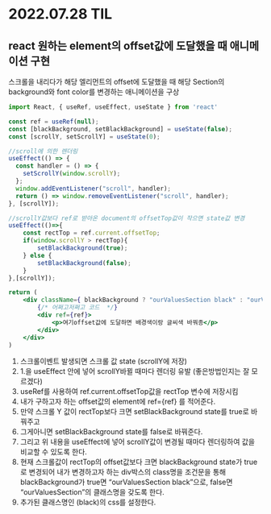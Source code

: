 # 2022.07.28 TIL

## react 원하는 element의 offset값에 도달했을 때 애니메이션 구현
스크롤을 내리다가 해당 엘리먼트의 offset에 도달했을 때 해당 Section의 background와 font color를 변경하는 애니메이션을 구상

```jsx
import React, { useRef, useEffect, useState } from 'react'

const ref = useRef(null);
const [blackBackground, setBlackBackground] = useState(false);
const [scrollY, setScrollY] = useState(0);

//scroll에 의한 렌더링
useEffect(() => {
  const handler = () => {
    setScrollY(window.scrollY);
  };
  window.addEventListener("scroll", handler);
  return () => window.removeEventListener("scroll", handler);
}, [scrollY]);

//scrollY값보다 ref로 받아온 document의 offsetTop값이 작으면 state값 변경
useEffect(()=>{
	const rectTop = ref.current.offsetTop;
	if(window.scrollY > rectTop){
		setBlackBackground(true);
	} else {
		setBlackBackground(false);
	}
},[scrollY]);

return (
	<div className={ blackBackground ? "ourValuesSection black" : "ourValuesSection" }>
		{/* 어쩌고저쩌고 코드  */}
		<div ref={ref}>
			<p>여기offset값에 도달하면 배경색이랑 글씨색 바꿔종</p>
		</div>
	</div>
)
```

1. 스크롤이벤트 발생되면 스크롤 값 state (scrollY에 저장)
2. 1.을 useEffect 안에 넣어 scrollY바뀔 때마다 렌더링 유발 (좋은방법인지는 잘 모르겠다)
3. useRef를 사용하여 ref.current.offsetTop값을 rectTop 변수에 저장시킴
4. 내가 구하고자 하는 offset값의 element에 ref={ref} 를 적어준다.
5. 만약 스크롤 Y 값이 rectTop보다 크면 setBlackBackground state를 true로 바꿔주고
6. 그게아니면 setBlackBackground state를 false로 바꿔준다.
7. 그리고 위 내용을 useEffect에 넣어 scrollY값이 변경될 때마다 렌더링하여 값을 비교할 수 있도록 한다.
8. 현재 스크롤값이 rectTop의 offset값보다 크면 blackBackground state가 true로 변경되어 내가 변경하고자 하는 div박스의 class명을 조건문을 통해
blackBackground가 true면 “ourValuesSection black”으로,
false면 “ourValuesSection”의 클래스명을 갖도록 한다.
9. 추가된 클래스명인 (black)의 css를 설정한다.
